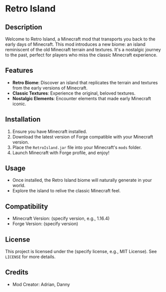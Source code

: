 # Retro Island

## Description
Welcome to Retro Island, a Minecraft mod that transports you back to the early days of Minecraft. This mod introduces a new biome: an island reminiscent of the old Minecraft terrain and textures. It's a nostalgic journey to the past, perfect for players who miss the classic Minecraft experience.

## Features
- **Retro Biome**: Discover an island that replicates the terrain and textures from the early versions of Minecraft.
- **Classic Textures**: Experience the original, beloved textures.
- **Nostalgic Elements**: Encounter elements that made early Minecraft iconic.

## Installation
1. Ensure you have Minecraft installed.
2. Download the latest version of Forge compatible with your Minecraft version.
3. Place the `RetroIsland.jar` file into your Minecraft's `mods` folder.
4. Launch Minecraft with Forge profile, and enjoy!

## Usage
- Once installed, the Retro Island biome will naturally generate in your world.
- Explore the island to relive the classic Minecraft feel.

## Compatibility
- Minecraft Version: (specify version, e.g., 1.16.4)
- Forge Version: (specify version)

## License
This project is licensed under the (specify license, e.g., MIT License). See `LICENSE` for more details.

## Credits
- Mod Creator: Adrian, Danny
